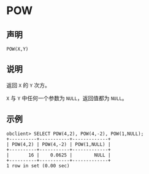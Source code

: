 POW
========================



声明
-----------------------

```unknow
POW(X,Y)
```



说明
-----------------------

返回 `X` 的 `Y` 次方。

`X` 与 `Y` 中任何一个参数为 `NULL`，返回值都为 `NULL`。

示例
-----------------------

```unknow
obclient> SELECT POW(4,2), POW(4,-2), POW(1,NULL);
+----------+-----------+-------------+
| POW(4,2) | POW(4,-2) | POW(1,NULL) |
+----------+-----------+-------------+
|       16 |    0.0625 |        NULL |
+----------+-----------+-------------+
1 row in set (0.00 sec)
```
